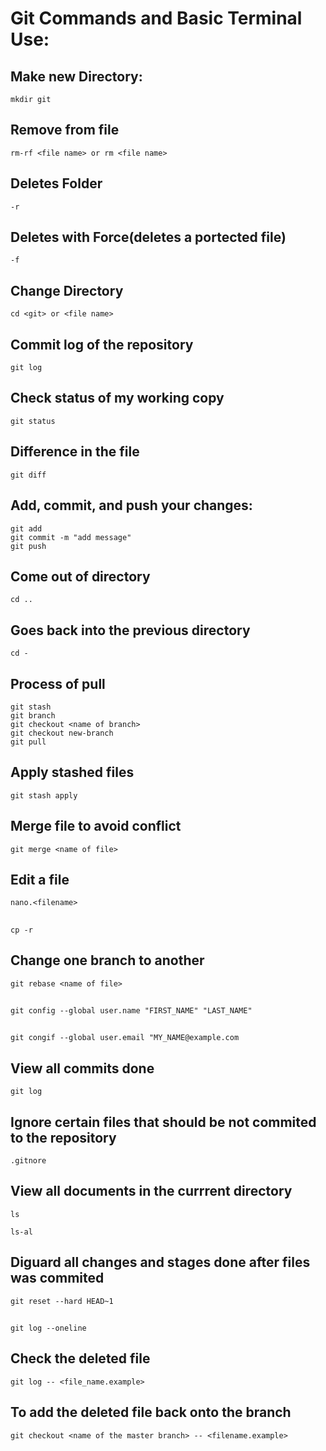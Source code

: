 # Git Commands and Basic Terminal Use:

## Make new Directory:
```
mkdir git
```

## Remove from file
```
rm-rf <file name> or rm <file name>
```

## Deletes Folder
```
-r
```

## Deletes with Force(deletes a portected file)
```
-f 
```

## Change Directory
```
cd <git> or <file name>
```

## Commit log of the repository
```
git log
```

## Check status of my working copy
```
git status
```

## Difference in the file
```
git diff
```

## Add, commit, and push your changes:
```
git add
git commit -m "add message"
git push
```


## Come out of directory
```
cd .. 
```

## Goes back into the previous directory
```
cd -
```

## Process of pull
```
git stash
git branch
git checkout <name of branch>
git checkout new-branch
git pull
```

## Apply stashed files
```
git stash apply
```

## Merge file to avoid conflict
```
git merge <name of file>
```

## Edit a file
```
nano.<filename>
```

##
```
cp -r
```

## Change one branch to another
```
git rebase <name of file>
```


## 
```
git config --global user.name "FIRST_NAME" "LAST_NAME"
```


## 
```
git congif --global user.email "MY_NAME@example.com
```


## View all commits done
```
git log

```


## Ignore certain files that should be not commited to the repository
```
.gitnore
```


## View all documents in the currrent directory
```
ls

ls-al
```

## Diguard all changes and stages done after files was commited
```
git reset --hard HEAD~1
```

## 
```
git log --oneline
```


## Check the deleted file
```
git log -- <file_name.example>
```

## To add the deleted file back onto the branch
```
git checkout <name of the master branch> -- <filename.example>
```
